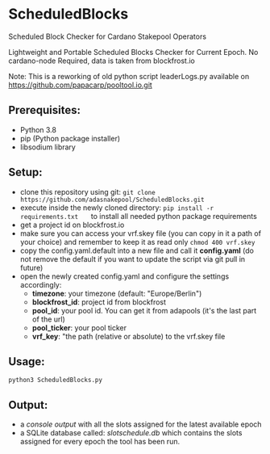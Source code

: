# ScheduledBlocks
Scheduled Block Checker for Cardano Stakepool Operators

Lightweight and Portable Scheduled Blocks Checker for Current Epoch.
No cardano-node Required, data is taken from blockfrost.io

Note: This is a reworking of old python script leaderLogs.py 
available on https://github.com/papacarp/pooltool.io.git
            

## Prerequisites:
- Python 3.8
- pip (Python package installer)
- libsodium library

## Setup:
- clone this repository using git: ``` git clone https://github.com/adasnakepool/ScheduledBlocks.git ```
- execute inside the newly cloned directory: ```pip install -r requirements.txt   ```  to install all needed python package requirements
- get a project id on blockfrost.io
- make sure you can access your vrf.skey file (you can copy in it a path of your choice) and remember to keep it as read only ``` chmod 400 vrf.skey ```
- copy the config.yaml.default into a new file and call it **config.yaml** (do not remove the default if you want to update the script via git pull in future)
- open the newly created config.yaml and configure the settings accordingly:
  - **timezone**: your timezone (default: "Europe/Berlin")
  - **blockfrost_id**: project id from blockfrost
  - **pool_id**: your pool id. You can get it from adapools (it's the last part of the url)
  - **pool_ticker**: your pool ticker
  - **vrf_key**: "the path (relative or absolute) to the vrf.skey file

## Usage:
``` python3 ScheduledBlocks.py ```

## Output: 
- a *console output* with all the slots assigned for the latest available epoch
- a SQLite database called: *slotschedule.db* which contains the slots assigned for every epoch the tool has been run.
